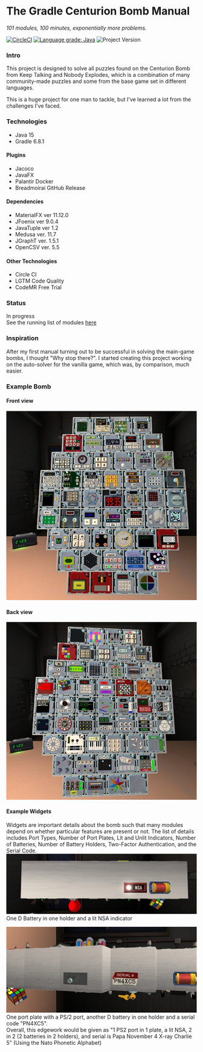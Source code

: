 # The Gradle Centurion Bomb Manual
*101 modules, 100 minutes, exponentially more problems.*

[![CircleCI](https://circleci.com/gh/Ultraviolet-Ninja/GradleCenturion/tree/main.svg?style=shield)](https://circleci.com/gh/Ultraviolet-Ninja/GradleCenturion/tree/main)
[![Language grade: Java](https://img.shields.io/lgtm/grade/java/g/Ultraviolet-Ninja/GradleCenturion.svg?logo=lgtm&logoWidth=18)](https://lgtm.com/projects/g/Ultraviolet-Ninja/GradleCenturion/context:java)
![Project Version](https://img.shields.io/badge/version-0.17.0-blueviolet)
### Intro
This project is designed to solve all puzzles found on the Centurion Bomb from Keep Talking and Nobody Explodes, which is a combination of many community-made puzzles and some from the base game set in different languages.<br>

This is a huge project for one man to tackle, but I've learned a lot from the challenges I've faced.

### Technologies
- Java 15
- Gradle 6.8.1
#### Plugins
- Jacoco
- JavaFX
- Palantir Docker
- Breadmoirai GitHub Release
#### Dependencies
- MaterialFX ver 11.12.0
- JFoenix ver 9.0.4
- JavaTuple ver 1.2
- Medusa ver. 11.7
- JGraphT ver. 1.5.1
- OpenCSV ver. 5.5
#### Other Technologies
- Circle CI
- LGTM Code Quality
- CodeMR Free Trial

### Status
In progress<br>
See the running list of modules [here](Progress.md)

### Inspiration
After my first manual turning out to be successful in solving the main-game bombs, I thought "Why stop there?".
I started creating this project working on the auto-solver for the vanilla game, which was, by comparison, much easier. 

### Example Bomb
#### Front view
![Front](markdown/Front.jpg)

#### Back view
![Back](markdown/Back.jpg)

#### Example Widgets
Widgets are important details about the bomb such that many modules depend on whether particular features are present or
not. The list of details includes Port Types, Number of Port Plates, Lit and Unlit Indicators, Number of Batteries,
Number of Battery Holders, Two-Factor Authentication, and the Serial Code.
![WidgetOne](markdown/Widget1.jpg)
One D Battery in one holder and a lit NSA indicator

![WidgetTwo](markdown/Widget2.jpg)
One port plate with a PS/2 port, another D battery in one holder and a serial code "PN4XC5".<br>
Overall, this edgework would be given as "1 PS2 port in 1 plate, a lit NSA, 2 in 2 (2 batteries in 2 holders), and serial is Papa November 4 X-ray Charlie 5" (Using the Nato Phonetic Alphabet)
